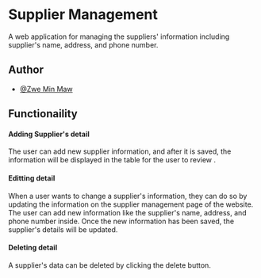 
# Supplier Management

A web application for managing the suppliers' information including supplier's name, address, and phone number.

## Author 
- [@Zwe Min Maw](https://www.github.com/BXBZwe)

## Functionaility

#### Adding Supplier's detail
The user can add new supplier information, and after it is saved, the information will be displayed in the table for the user to review .

#### Editting detail
When a user wants to change a supplier's information, they can do so by updating the information on the supplier management page of the website. The user can add new information like the supplier's name, address, and phone number inside.
Once the new information has been saved, the supplier's details will be updated.


#### Deleting detail
A supplier's data can be deleted by clicking the delete button.

